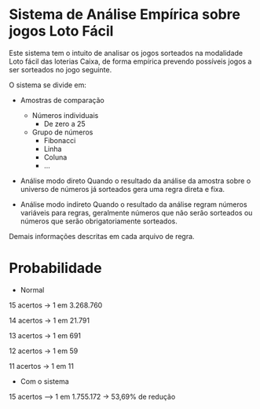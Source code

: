 # Sistema de Análise Empírica sobre jogos Loto Fácil

Este sistema tem o intuito de analisar os jogos sorteados na modalidade Loto fácil das loterias Caixa, de forma empírica prevendo possíveis jogos a ser sorteados no jogo seguinte.

O sistema se divide em:

- Amostras de comparação
	- Números individuais
		- De zero a 25
	- Grupo de números
		- Fibonacci
		- Linha
		- Coluna
		- ...

- Análise modo direto
	Quando o resultado da análise da amostra sobre o universo de números já sorteados gera uma regra direta e fixa.

- Análise modo indireto
	Quando o resultado da análise regram números variáveis para regras, geralmente números que não serão sorteados ou números que serão obrigatoriamente sorteados.

Demais informações descritas em cada arquivo de regra.

# Probabilidade

- Normal

15 acertos -> 1 em 3.268.760

14 acertos -> 1 em 21.791

13 acertos -> 1 em 691

12 acertos -> 1 em 59

11 acertos -> 1 em 11


- Com o sistema

15 acertos –> 1 em 1.755.172 -> 53,69% de redução

